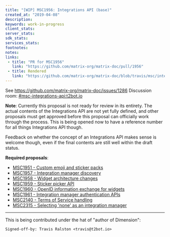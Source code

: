 ```yaml
---
title: "[WIP] MSC1956: Integrations API (base)"
created_at: "2019-04-08"
description:
keywords: work-in-progress
client_stats:
server_stats:
sdk_stats:
services_stats:
footnotes:
notes:
links:
 - title: "PR for MSC1956"
   link: "https://github.com/matrix-org/matrix-doc/pull/1956"
 - title: Rendered
   link: "https://github.com/matrix-org/matrix-doc/blob/travis/msc/integrations/base/proposals/1956-integrations-api-base.md"
---
```

See https://github.com/matrix-org/matrix-doc/issues/1286
Discussion room: [#msc-integrations-api:t2bot.io](https://matrix.to/#/#msc-integrations-api:t2bot.io)

**Note**: Currently this proposal is not ready for review in its entirety. The actual contents of the Integrations API are not yet fully defined, and other proposals must get approved before this proposal can officially work through the process. This is being opened now to have a reference number for all things Integrations API though.

Feedback on whether the concept of an Integrations API makes sense is welcome though, even if the final contents are still well within the draft status.

**Required proposals**:
* [MSC1951 - Custom emoji and sticker packs](https://github.com/matrix-org/matrix-doc/pull/1951)
* [MSC1957 - Integration manager discovery](https://github.com/matrix-org/matrix-doc/pull/1957)
* [MSC1958 - Widget architecture changes](https://github.com/matrix-org/matrix-doc/pull/1958)
* [MSC1959 - Sticker picker API](https://github.com/matrix-org/matrix-doc/pull/1959)
* [MSC1960 - OpenID information exchange for widgets](https://github.com/matrix-org/matrix-doc/pull/1960)
* [MSC1961 - Integration manager authentication APIs](https://github.com/matrix-org/matrix-doc/pull/1961)
* [MSC2140 - Terms of Service handling](https://github.com/matrix-org/matrix-doc/pull/2140)
* [MSC2315 - Selecting 'none' as an integration manager](https://github.com/matrix-org/matrix-doc/pull/2315)

----

This is being contributed under the hat of "author of Dimension":
```
Signed-off-by: Travis Ralston <travis@t2bot.io>
```
